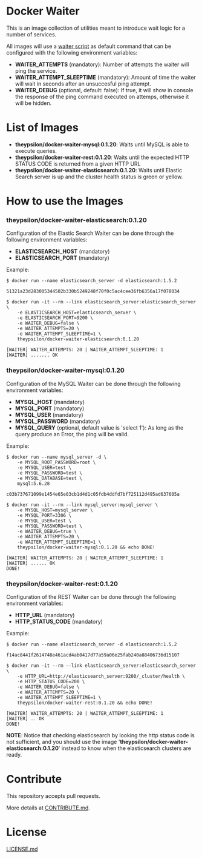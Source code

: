 # Docker Waiter

This is an image collection of utilities meant to introduce wait logic for a number of services.

All images will use a [waiter script](scripts/waiter.sh) as default command that can be configured with the following environment variables:

* **WAITER_ATTEMPTS** (mandatory): Number of attempts the waiter will ping the service.
* **WAITER_ATTEMPT_SLEEPTIME** (mandatory): Amount of time the waiter will wait in seconds after an unsuccesful ping attempt.
* **WAITER_DEBUG** (optional, default: false): If true, it will show in console the response of the ping command executed on attemps, otherwise it will be hidden.

# List of Images

* **theypsilon/docker-waiter-mysql:0.1.20**: Waits until MySQL is able to execute queries.
* **theypsilon/docker-waiter-rest:0.1.20**: Waits until the expected HTTP STATUS CODE is returned from a given HTTP URL
* **theypsilon/docker-waiter-elasticsearch:0.1.20**: Waits until Elastic Search server is up and the cluster health status is green or yellow.

# How to use the Images

### theypsilon/docker-waiter-elasticsearch:0.1.20

Configuration of the Elastic Search Waiter can be done through the following environment variables:

* **ELASTICSEARCH_HOST** (mandatory)
* **ELASTICSEARCH_PORT** (mandatory)

Example:
```
$ docker run --name elasticsearch_server -d elasticsearch:1.5.2

51321a23d283005344502b330b5249248f70f0c5ac4cee36fb6356a17f078034

$ docker run -it --rm --link elasticsearch_server:elasticsearch_server \
	-e ELASTICSEARCH_HOST=elasticsearch_server \
	-e ELASTICSEARCH_PORT=9200 \
	-e WAITER_DEBUG=false \
	-e WAITER_ATTEMPTS=20 \
	-e WAITER_ATTEMPT_SLEEPTIME=1 \
	theypsilon/docker-waiter-elasticsearch:0.1.20

[WAITER] WAITER_ATTEMPTS: 20 | WAITER_ATTEMPT_SLEEPTIME: 1
[WAITER] ....... OK
```


### theypsilon/docker-waiter-mysql:0.1.20

Configuration of the MySQL Waiter can be done through the following environment variables:

* **MYSQL_HOST** (mandatory)
* **MYSQL_PORT** (mandatory)
* **MYSQL_USER** (mandatory)
* **MYSQL_PASSWORD** (mandatory)
* **MYSQL_QUERY** (optional, default value is 'select 1'): As long as the query produce an Error, the ping will be valid.

Example:
```
$ docker run --name mysql_server -d \
	-e MYSQL_ROOT_PASSWORD=root \
	-e MYSQL_USER=test \
	-e MYSQL_PASSWORD=test \
	-e MYSQL_DATABASE=test \
	mysql:5.6.28

c03b737671099e1454e65e03cb1d4d1c05fdb4ddfd7bf725112d495ad637605a

$ docker run -it --rm --link mysql_server:mysql_server \
	-e MYSQL_HOST=mysql_server \
	-e MYSQL_PORT=3306 \
	-e MYSQL_USER=test \
	-e MYSQL_PASSWORD=test \
	-e WAITER_DEBUG=true \
	-e WAITER_ATTEMPTS=20 \
	-e WAITER_ATTEMPT_SLEEPTIME=1 \
	theypsilon/docker-waiter-mysql:0.1.20 && echo DONE!

[WAITER] WAITER_ATTEMPTS: 20 | WAITER_ATTEMPT_SLEEPTIME: 1
[WAITER] ...... OK
DONE!
```


### theypsilon/docker-waiter-rest:0.1.20

Configuration of the REST Waiter can be done through the following environment variables:

* **HTTP_URL** (mandatory)
* **HTTP_STATUS_CODE** (mandatory)

Example:
```
$ docker run --name elasticsearch_server -d elasticsearch:1.5.2

f14ac8441f2614748e461acd4ab0417d77a59a06e25fab240a88406736d15107

$ docker run -it --rm --link elasticsearch_server:elasticsearch_server \
	-e HTTP_URL=http://elasticsearch_server:9200/_cluster/health \
	-e HTTP_STATUS_CODE=200 \
	-e WAITER_DEBUG=false \
	-e WAITER_ATTEMPTS=20 \
	-e WAITER_ATTEMPT_SLEEPTIME=1 \
	theypsilon/docker-waiter-rest:0.1.20 && echo DONE!

[WAITER] WAITER_ATTEMPTS: 20 | WAITER_ATTEMPT_SLEEPTIME: 1
[WAITER] .. OK
DONE!
```

**NOTE**: Notice that checking elasticsearch by looking the http status code is not sufficient, and you should use the image '**theypsilon/docker-waiter-elasticsearch:0.1.20**' instead to know when the elasticsearch clusters are ready.

# Contribute

This repository accepts pull requests.

More details at [CONTRIBUTE.md](CONTRIBUTE.md).

# License

[LICENSE.md](LICENSE.md)
